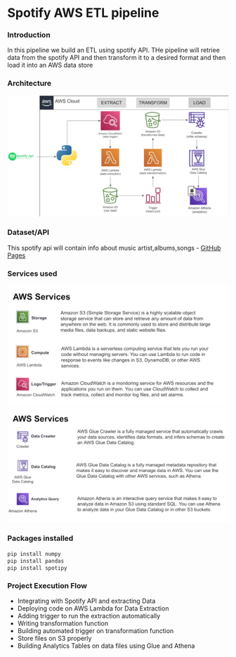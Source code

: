 # Spotify AWS ETL pipeline


### Introduction
In this pipeline we build an ETL using spotify API. THe pipeline will retriee data from the spotify API and then transform it to a desired format and then load it into an AWS data store

### Architecture
![](https://github.com/ansel9618/AWS-ETL-Data-pipeline/blob/main/images/2.0_architecture.png)

### Dataset/API
This spotify api will contain info about music artist,albums,songs - [GitHub Pages](https://developer.spotify.com/documentation/web-api)

### Services used
![](https://github.com/ansel9618/AWS-ETL-Data-pipeline/blob/main/images/3.0_.png)
![](https://github.com/ansel9618/AWS-ETL-Data-pipeline/blob/main/images/4.0_.png)

### Packages installed
```
pip install numpy
pip install pandas
pip install spotipy
```
### Project Execution Flow

* Integrating with Spotify API and extracting Data
* Deploying code on AWS Lambda for Data Extraction
* Adding trigger to run the extraction automatically
* Writing transformation function
* Building automated trigger on transformation function
* Store files on S3 properly
* Building Analytics Tables on data files using Glue and Athena
